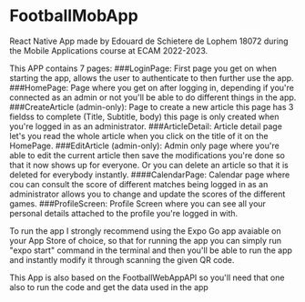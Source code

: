 # FootballMobApp
React Native App made by Edouard de Schietere de Lophem 18072 during the Mobile Applications course at ECAM 2022-2023.

This APP contains 7 pages:
###LoginPage:
First page you get on when starting the app, allows the user to authenticate to then further use the app.
###HomePage:
Page where you get on after logging in, depending if you're connected as an admin or not you'll be able to do different things in the app.
###CreateArticle (admin-only):
Page to create a new article this page has 3 fieldss to complete (Title, Subtitle, body) this page is only created when you're logged in as an administrator.
###ArticleDetail:
Article detail page let's you read the whole article when you click on the title of it on the HomePage.
###EditArticle (admin-only):
Admin only page where you're able to edit the current article then save the modifications you're done so that it now shows up for everyone. Or you can delete an article so that it is deleted for everybody instantly.
####CalendarPage:
Calendar page where cou can consult the score of different matches being logged in as an administrator allows you to change and update the scores of the different games.
###ProfileScreen:
Profile Screen where you can see all your personal details attached to the profile you're logged in with.

To run the app I strongly recommend using the Expo Go app avaiable on your App Store of choice, so that for running the app you can simply run "expo start" command in the terminal and then you'll be able to run the app and instantly modify it through scanning the given QR code. 

This App is also based on the FootballWebAppAPI so you'll need that one also to run the code and get the data used in the app
